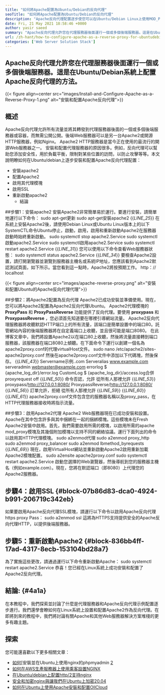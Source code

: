 ```yaml
---
title: "如何將Apache配置為Ubuntu/Debian的反向代理" 
seoTitle: "如何將Apache配置為Ubuntu/Debian的反向代理" 
description: "Apache反向代理配置逐步使您可以在Ubuntu/Debian Linux上使用MOD_PROXY在代理服務器後面運行一個或多個後端服務器。" 
date: Fri, 21 May 2021 18:58:46 +0000
author: yasir saeed
summary: "Apache反向代理允許您在代理服務器後面運行一個或多個後端服務器。這是在Ubuntu/Debian系統上配置Apache反向代理的方法。" 
url: /zh-hant/how-to-configure-apache-as-a-reverse-proxy-for-ubuntudebian/
categories: ['Web Server Solution Stack']
---
```


## Apache反向代理允許您在代理服務器後面運行一個或多個後端服務器。這是在Ubuntu/Debian系統上配置Apache反向代理的方法。

{{< figure align=center src="images/Install-and-Configure-Apache-as-a-Reverse-Proxy-1.png" alt="安裝和配置Apache反向代理">}}


##  **概述**  
Apache反向代理允許所有流量並將其轉發到代理服務器後面的一個或多個後端服務器或容器，而無需公開公開。後端Web服務器可以是另一台Apache2或開源HTTP服務器，例如Nginx。 Apache2 HTTP服務器是當今正在使用的最流行的開源Web服務器之一。
安裝和配置代理服務器的原因很多。例如，反向代理可以幫助您添加安全性，用於負載平衡，限制對某些位置的訪問，以防止攻擊等等。本文說明瞭如何在Ubuntu/debian上逐步安裝和配置Apache反向代理配置：
* 安裝apache2
* 配置Apache2
* 啟用其代理模塊
* 啟用SSL
* 重新啟動apache2
  * 結論

##步驟1：安裝apache2
安裝Apache2非常簡單易於運行。要進行安裝，請簡單地運行以下命令：
sudo apt-get更新
sudo apt-get安裝apache2
{{_LINE_25_}}
在系統上安裝Apache2後，請使用Debian Linux或Ubuntu Linux版本上的以下SystemCTL命令Ubuntu停止，啟動，啟用，啟用和重新啟動Apache2在服務器啟動時始終重新啟動。
sudo systemctl stop apache2.Service
sudo systemctl啟動apache2.Service
sudo systemctl啟用apache2.Service
sudo systemctl restart apache2.Service
{{_LINE_31_}}
您可以使用以下命令查看Web服務器狀態：
sudo systemctl status apache2.Service
{{_LINE_34_}}
要檢查Apache2設置，請打開瀏覽器並瀏覽到服務器主機名或系統IP地址，您應該看到Apache2默認測試頁面，如下所示。當您看到這一點時，Apache2將按預期工作。 http：// localhost

{{< figure align=center src="images/apache-reverse-proxy.png" alt="安裝和配置Ubuntu的Apache反向代理代理">}}


##步驟2：將Apache2配置為反向代理
Apache2已成功安裝並準備使用。現在，您可以將Apache2配置為Apache2反向代理Ubuntu。 Apache2代理模塊的  **ProxyPass** 和  **ProxyPassReverse**  功能提供了反向代理。要使用  **proxypass**  和 **ProxypassReverse**  ，您必須首先知道要在哪裡引導網站流量。
Apache2反向代理服務器將收聽默認HTTP端口上的所有流量，該端口是簡單設置中的端口80。託管網站內容的後端服務器將在自定義端口上收聽，並且很可能是端口8080。
在此博客文章中，我們將設置Apache2以在端口80上收聽，然後將流量直接轉到端口服務器，該服務器在端口8080上傾聽。在下面命令下運行以創建一個名為apache2proxy.conf的代理virtualHost文件。
sudo nano /etc/apache2/sites-apache2proxy.conf
然後在apache2proxy.conf文件中添加以下代碼塊，然後保存。
{{_LINE_43_}}
        Servername示例..com
        Serveralias www.example.com
        serveradmin webmaster@example.com
        errorlog $ {apache_log_dir}/error.log
        CustomLog $ {apache_log_dir}/access.log合併
        proxyrequest off
{{_LINE_50_}}
          命令否認，允許
          從所有人那裡允許
{{_LINE_53_}}
        proxypass/http://127.0.0.1:8080/
        ProxypassReverse/http://127.0.0.1:8080/
{{_LINE_56_}}
          訂單允許，拒絕
          從所有人那裡允許
{{_LINE_59_}}
{{_LINE_60_}}
{{_LINE_61_}}
apache2proxy.conf文件包含您的服務器名稱以及proxy_pass，在HTTP代理服務器接收時將指示流量。

##步驟3：啟用Apache2代理
Apache2 Web服務器現在已成功安裝和設置。 Apache在其中包含許多與其中捆綁在一起的捆綁模塊。這些模塊未在Fresh Apache2安裝中啟用。首先，我們需要啟用所需的模塊，以啟用所需的apache mod_proxy模塊及其幾個附加模塊以支持不同的網絡協議。運行下面列出的命令以啟用其HTTP代理模塊。
sudo a2enmod代理
sudo a2enmod proxy_http
sudo a2enmod proxy_balancer
sudo a2enmod lbmethod_byrequests
{{_LINE_69_}}
現在，啟用VirtualHost網站並重新啟動Apache2啟用重新加載Apache2模塊配置。
sudo a2ensite apache2proxy.conf
sudo systemctl restart apache2.Service
啟動您選擇的Web瀏覽器，然後導航到您的服務器主機名（例如example.com）。現在，您將在默認端口（即8080）上代理您的Apache2服務器。

## 步驟4：啟用SSL {#block-07b86d83-dca0-4924-b991-206719c342eb}

如果要啟用Apache反向代理SSL模塊，請運行以下命令以啟用Apache反向代理https proxy Pass：
sudo a2enmod ssl
這將為HTTPS支持提供安全的Apache反向代理HTTP，以提供後端服務器。

## 步驟5：重新啟動Apache2 {#block-836bb4ff-17ad-4317-8ecb-153104bd28a7}

為了實施這些更改，請通過運行以下命令重新啟動Apache：
sudo systemctl restart apache2.Service
恭喜！您已經在Linux系統上成功安裝和配置了Apache2反向代理。

##  **結論:**   {#4a1a}

在本教程中，我們探索並討論了什麼是代理服務器和Apache反向代理示例配置逐步進行。我們還學會瞭如何在Linux系統上設置和配置Apache2作為反向代理。在即將到來的教程中，我們將討論有關Apache和其他Web服務器解決方案堆棧的更多有趣主題。

## 探索
您可能還喜歡以下更多相關文章：
  * [如何][1][安裝並在Ubuntu上使用nginx的phpmyadmin [2]
  * [如何在AWS生產服務器上使用乘客設置NGINX][3]
  * [在Ubuntu/debian上配置http/2支持nginx][4]
  * [安全和加密nginx與讓我們在Ubuntu上加密20.04][5]
  * [如何在Ubuntu上使用Apache安裝和配置OllCloud][6]



 [1]: https://blog.containerize.com/web-server-solution-stack/zh-hant/how-to-configure-apache-as-a-reverse-proxy-for-ubuntudebian/
 [2]: https://blog.containerize.com/web-server-solution-stack/how-to-install-and-secure-phpmyadmin-with-nginx-on-ubuntu/
 [3]: https://blog.containerize.com/web-server-solution-stack/how-to-setup-nginx-with-passenger-on-aws-production-server/
 [4]: https://blog.containerize.com/web-server-solution-stack/how-to-configure-http2-support-in-nginx-on-ubuntudebian/
 [5]: https://blog.containerize.com/web-server-solution-stack/how-to-secure-nginx-with-letsencrypt-on-ubuntu-20-04/
 [6]: https://blog.containerize.com/backup-and-sync-software/how-to-install-and-configure-owncloud-with-apache-on-ubuntu/
